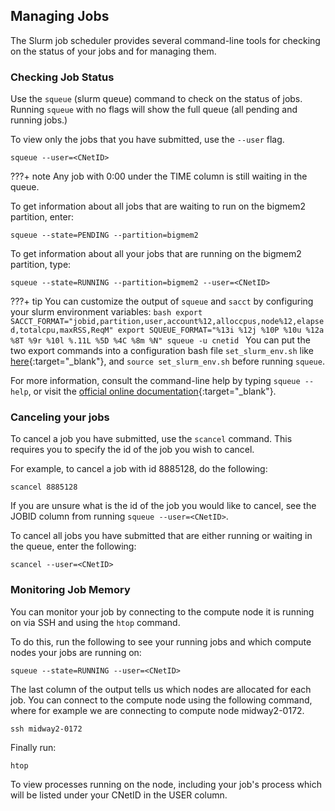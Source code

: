 ## Managing Jobs
The Slurm job scheduler provides several command-line tools for checking on the status of your jobs and for managing them.

### Checking Job Status
Use the `squeue` (slurm queue) command to check on the status of jobs. Running `squeue` with no flags will show the full queue (all pending and running jobs.)


 
To view only the jobs that you have submitted, use the ```--user``` flag.
```
squeue --user=<CNetID>
```
???+ note
    Any job with 0:00 under the TIME column is still waiting in the queue.

To get information about all jobs that are waiting to run on the bigmem2 partition, enter:
```
squeue --state=PENDING --partition=bigmem2
```

To get information about all your jobs that are running on the bigmem2 partition, type:
```
squeue --state=RUNNING --partition=bigmem2 --user=<CNetID>
```

???+ tip
    You can customize the output of `squeue` and `sacct` by configuring your slurm environment variables:
    ```bash
    export SACCT_FORMAT="jobid,partition,user,account%12,alloccpus,node%12,elapsed,totalcpu,maxRSS,ReqM"
    export SQUEUE_FORMAT="%13i %12j %10P %10u %12a %8T %9r %10l %.11L %5D %4C %8m %N"
    squeue -u cnetid
    ```
    You can put the two export commands into a configuration bash file `set_slurm_env.sh` like [here](https://github.com/rcc-uchicago/R-large-scale/blob/master/set_slurm_env.sh){:target="_blank"}, and `source set_slurm_env.sh` before running `squeue`.


For more information, consult the command-line help by typing ```squeue --help```, or visit the [official online documentation](https://slurm.schedmd.com/documentation.html){:target="_blank"}.

### Canceling your jobs
To cancel a job you have submitted, use the ```scancel``` command. This requires you to specify the id of the job you wish to cancel. 

For example, to cancel a job with id 8885128, do the following:
```
scancel 8885128
```
If you are unsure what is the id of the job you would like to cancel, see the JOBID column from running ```squeue --user=<CNetID>```.

To cancel all jobs you have submitted that are either running or waiting in the queue, enter the following:
```
scancel --user=<CNetID>
```

### Monitoring Job Memory
You can monitor your job by connecting to the compute node it is running on via SSH and using the ```htop``` command.

To do this, run the following to see your running jobs and which compute nodes your jobs are running on:
```
squeue --state=RUNNING --user=<CNetID>
```
The last column of the output tells us which nodes are allocated for each job. You can connect to the compute node using the following command, where for example we are connecting to compute node midway2-0172.
```
ssh midway2-0172
```
Finally run:
```
htop
``` 
To view processes running on the node, including your job's process which will be listed under your CNetID in the USER column.
